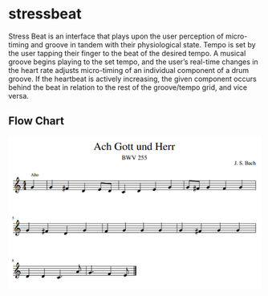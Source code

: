 # stressbeat

Stress Beat is an interface that plays upon the
user perception of micro-timing and groove in
tandem with their physiological state. Tempo is
set by the user tapping their finger to the beat
of the desired tempo. A musical groove begins
playing to the set tempo, and the user’s real-time
changes in the heart rate adjusts micro-timing
of an individual component of a drum groove.
If the heartbeat is actively increasing, the given
component occurs behind the beat in relation to
the rest of the groove/tempo grid, and vice versa.


## Flow Chart
![alt text](https://github.com/nol-alb/melograph_submission/blob/main/images/Transcript.png)

